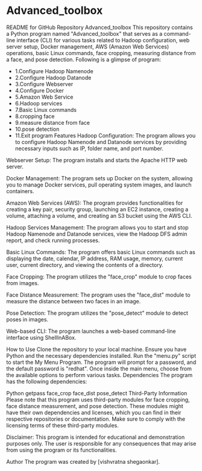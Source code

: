 # Advanced_toolbox

README for GitHub Repository
Advanced_toolbox
This repository contains a Python program named "Advanced_toolbox" that serves as a command-line interface (CLI) for various tasks related to Hadoop configuration, web server setup, Docker management, AWS (Amazon Web Services) operations, basic Linux commands, face cropping, measuring distance from a face, and pose detection.
Following is a glimpse of program:
- 1.Configure Hadoop Namenode
- 2.Configure Hadoop Datanode
- 3.Configure Webserver
- 4.Configure Docker
- 5.Amazon Web Service
- 6.Hadoop services
- 7.Basic Linux commands
- 8.cropping face
- 9.measure distance from face
- 10.pose detection
- 11.Exit program
Features
Hadoop Configuration: The program allows you to configure Hadoop Namenode and Datanode services by providing necessary inputs such as IP, folder name, and port number.

Webserver Setup: The program installs and starts the Apache HTTP web server.

Docker Management: The program sets up Docker on the system, allowing you to manage Docker services, pull operating system images, and launch containers.

Amazon Web Services (AWS): The program provides functionalities for creating a key pair, security group, launching an EC2 instance, creating a volume, attaching a volume, and creating an S3 bucket using the AWS CLI.

Hadoop Services Management: The program allows you to start and stop Hadoop Namenode and Datanode services, view the Hadoop DFS admin report, and check running processes.

Basic Linux Commands: The program offers basic Linux commands such as displaying the date, calendar, IP address, RAM usage, memory, current user, current directory, and viewing the contents of a directory.

Face Cropping: The program utilizes the "face_crop" module to crop faces from images.

Face Distance Measurement: The program uses the "face_dist" module to measure the distance between two faces in an image.

Pose Detection: The program utilizes the "pose_detect" module to detect poses in images.

Web-based CLI: The program launches a web-based command-line interface using ShellInABox.

How to Use
Clone the repository to your local machine.
Ensure you have Python and the necessary dependencies installed.
Run the "menu.py" script to start the My Menu Program.
The program will prompt for a password, and the default password is "redhat".
Once inside the main menu, choose from the available options to perform various tasks.
Dependencies
The program has the following dependencies:

Python
getpass
face_crop
face_dist
pose_detect
Third-Party Information
Please note that this program uses third-party modules for face cropping, face distance measurement, and pose detection. These modules might have their own dependencies and licenses, which you can find in their respective repositories or documentation. Make sure to comply with the licensing terms of these third-party modules.

Disclaimer: This program is intended for educational and demonstration purposes only. The user is responsible for any consequences that may arise from using the program or its functionalities.

Author
The program was created by [vishvratna shegaonkar].
